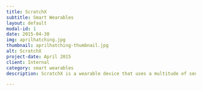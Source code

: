 ```yaml
---
title: ScratchX
subtitle: Smart Wearables
layout: default
modal-id: 1
date: 2015-04-30
img: aprilhatching.jpg
thumbnail: aprilhatching-thumbnail.jpg
alt: ScratchX
project-date: April 2015
client: Internal
category: smart wearables
description: ScratchX is a wearable device that uses a multitude of sensors to detect when users are performing destructive actions, like skin picking or hair pulling. The device communicates with the user's smartphone and notifies them of this behavior. ScratchX has recieved funding from the LEAP foundation and is currently in development

---
```


